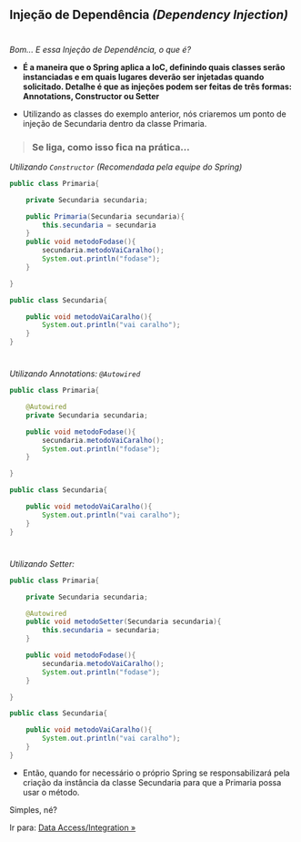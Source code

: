 ## Injeção de Dependência _(Dependency Injection)_
#
*Bom... E essa Injeção de Dependência, o que é?*

 - **É a maneira que o Spring aplica a IoC, definindo quais classes serão instanciadas e em quais lugares deverão ser injetadas quando solicitado. Detalhe é que as injeções podem ser feitas de três formas: Annotations, Constructor ou Setter**

- Utilizando as classes do exemplo anterior, nós criaremos um ponto de injeção de Secundaria dentro da classe Primaria. 


> ### **Se liga, como isso fica na prática...**

*Utilizando ``Constructor`` (Recomendada pela equipe do Spring)*

```java
public class Primaria{

    private Secundaria secundaria;

    public Primaria(Secundaria secundaria){
        this.secundaria = secundaria
    }
    public void metodoFodase(){
        secundaria.metodoVaiCaralho();
        System.out.println("fodase");
    }

}

public class Secundaria{

    public void metodoVaiCaralho(){
        System.out.println("vai caralho");
    }
}
```
#
*Utilizando Annotations: ``@Autowired``*

```java
public class Primaria{

    @Autowired
    private Secundaria secundaria;

    public void metodoFodase(){
        secundaria.metodoVaiCaralho();
        System.out.println("fodase");
    }

}

public class Secundaria{

    public void metodoVaiCaralho(){
        System.out.println("vai caralho");
    }
}
```
#
*Utilizando Setter:*

```java
public class Primaria{

    private Secundaria secundaria;

    @Autowired
    public void metodoSetter(Secundaria secundaria){
        this.secundaria = secundaria;
    }

    public void metodoFodase(){
        secundaria.metodoVaiCaralho();
        System.out.println("fodase");
    }

}

public class Secundaria{

    public void metodoVaiCaralho(){
        System.out.println("vai caralho");
    }
}
```
- Então, quando for necessário o próprio Spring se responsabilizará pela criação da instância da classe Secundaria para que a Primaria possa usar o método.


Simples, né?

Ir para: [Data Access/Integration »](/content/EcossistemaSpring/2-Spring/DataAccessIntegration/DataAccessIntegration.md)